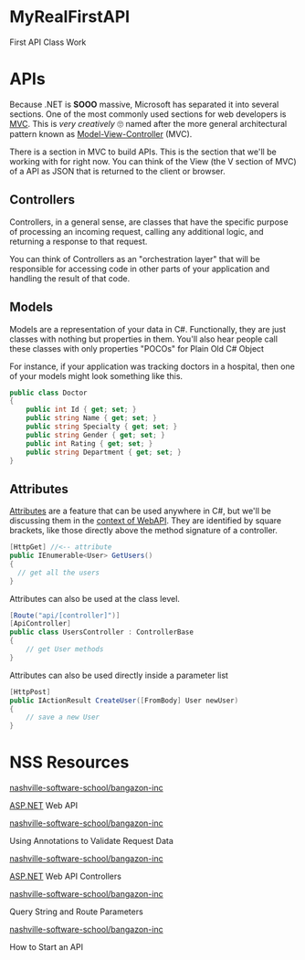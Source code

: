 # MyRealFirstAPI
First API Class Work
# APIs

Because .NET is **SOOO** massive, Microsoft has separated it into several sections. One of the most commonly used sections for web developers is [MVC](https://docs.microsoft.com/en-us/aspnet/core/mvc/overview?view=aspnetcore-2.2). This is *very creatively* 🙄 named after the more general architectural pattern known as [Model-View-Controller](https://www.wikiwand.com/en/Model%E2%80%93view%E2%80%93controller) (MVC).

There is a section in MVC to build APIs. This is the section that we'll be working with for right now. You can think of the View (the V section of MVC) of a API as JSON that is returned to the client or browser.

## Controllers

Controllers, in a general sense, are classes that have the specific purpose of processing an incoming request, calling any additional logic, and returning a response to that request.

You can think of Controllers as an "orchestration layer" that will be responsible for accessing code in other parts of your application and handling the result of that code.

## Models

Models are a representation of your data in C#. Functionally, they are just classes with nothing but properties in them. You'll also hear people call these classes with only properties "POCOs" for Plain Old C# Object

For instance, if your application was tracking doctors in a hospital, then one of your models might look something like this.

```csharp
public class Doctor
{ 
	public int Id { get; set; } 
	public string Name { get; set; } 
	public string Specialty { get; set; } 
	public string Gender { get; set; } 
	public int Rating { get; set; } 
	public string Department { get; set; }
}
```

## Attributes

[Attributes](https://docs.microsoft.com/en-us/dotnet/csharp/programming-guide/concepts/attributes/) are a feature that can be used anywhere in C#, but we'll be discussing them in the [context of WebAPI](https://docs.microsoft.com/en-us/aspnet/core/web-api/?view=aspnetcore-2.2). They are identified by square brackets, like those directly above the method signature of a controller.

```csharp
[HttpGet] //<-- attribute
public IEnumerable<User> GetUsers()
{
  // get all the users
}
```

Attributes can also be used at the class level.

```csharp
[Route("api/[controller]")]
[ApiController]
public class UsersController : ControllerBase
{ 
	// get User methods
}
```

Attributes can also be used directly inside a parameter list

```csharp
[HttpPost]
public IActionResult CreateUser([FromBody] User newUser)
{ 
	// save a new User
}
```

# NSS Resources

[nashville-software-school/bangazon-inc](https://github.com/nashville-software-school/bangazon-inc/blob/master/book-2-platform-api/chapters/API_OVERVIEW.md)

[ASP.NET](http://asp.net/) Web API

[nashville-software-school/bangazon-inc](https://github.com/nashville-software-school/bangazon-inc/blob/master/book-2-platform-api/chapters/MODEL_VALIDATION.md)

Using Annotations to Validate Request Data

[nashville-software-school/bangazon-inc](https://github.com/nashville-software-school/bangazon-inc/blob/master/book-2-platform-api/chapters/API_MODELS_CONTROLLERS.md)

[ASP.NET](http://asp.net/) Web API Controllers

[nashville-software-school/bangazon-inc](https://github.com/nashville-software-school/bangazon-inc/blob/master/book-2-platform-api/chapters/CONTROLLER_PARAMETERS.md)

Query String and Route Parameters

[nashville-software-school/bangazon-inc](https://github.com/nashville-software-school/bangazon-inc/blob/master/book-2-platform-api/chapters/HOW_TO_START.md)

How to Start an API
